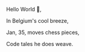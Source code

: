 Hello World :wave:,


In Belgium's cool breeze,

Jan, 35, moves chess pieces,

Code tales he does weave.

<!---
JDN89/JDN89 is a ✨ special ✨ repository because its `README.md` (this file) appears on your GitHub profile.
You can click the Preview link to take a look at your changes.
--->
